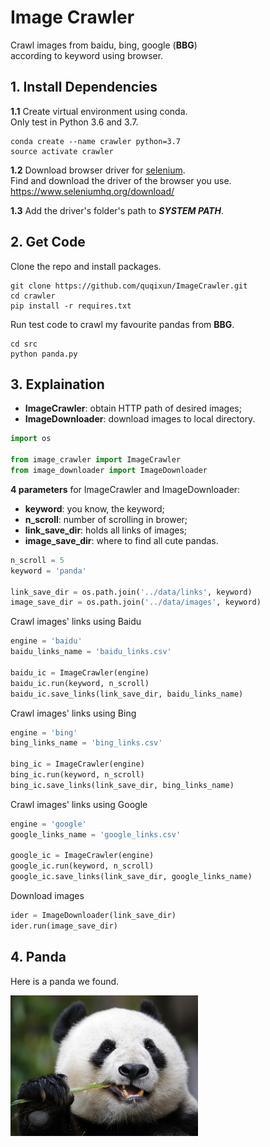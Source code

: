 # Image Crawler

Crawl images from baidu, bing, google (**BBG**)  
according to keyword using browser.

## 1. Install Dependencies

**1.1** Create virtual environment using conda.  
Only test in Python 3.6 and 3.7.
```shell
conda create --name crawler python=3.7
source activate crawler
```

**1.2** Download browser driver for [selenium](https://github.com/SeleniumHQ/selenium).  
Find and download the driver of the browser you use.  
https://www.seleniumhq.org/download/

**1.3** Add the driver's folder's path to ***SYSTEM PATH***.

## 2. Get Code

Clone the repo and install packages.
```shell
git clone https://github.com/quqixun/ImageCrawler.git
cd crawler
pip install -r requires.txt
```

Run test code to crawl my favourite pandas from **BBG**.
```shell
cd src
python panda.py
```

## 3. Explaination

- **ImageCrawler**: obtain HTTP path of desired images;
- **ImageDownloader**: download images to local directory.

```python
import os

from image_crawler import ImageCrawler
from image_downloader import ImageDownloader
```

**4 parameters** for ImageCrawler and ImageDownloader:
- **keyword**: you know, the keyword;
- **n_scroll**: number of scrolling in brower;
- **link_save_dir**: holds all links of images;
- **image_save_dir**: where to find all cute pandas.

```python
n_scroll = 5
keyword = 'panda'

link_save_dir = os.path.join('../data/links', keyword)
image_save_dir = os.path.join('../data/images', keyword)
```

Crawl images' links using Baidu
```python
engine = 'baidu'
baidu_links_name = 'baidu_links.csv'

baidu_ic = ImageCrawler(engine)
baidu_ic.run(keyword, n_scroll)
baidu_ic.save_links(link_save_dir, baidu_links_name)
```

Crawl images' links using Bing
```python
engine = 'bing'
bing_links_name = 'bing_links.csv'

bing_ic = ImageCrawler(engine)
bing_ic.run(keyword, n_scroll)
bing_ic.save_links(link_save_dir, bing_links_name)
```

Crawl images' links using Google
```python
engine = 'google'
google_links_name = 'google_links.csv'

google_ic = ImageCrawler(engine)
google_ic.run(keyword, n_scroll)
google_ic.save_links(link_save_dir, google_links_name)
```

Download images
```python
ider = ImageDownloader(link_save_dir)
ider.run(image_save_dir)
```

## 4. Panda

Here is a panda we found.

<img src="panda.jpg" width="300">

